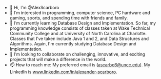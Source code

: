 - 👋 Hi, I’m @AlexScarboro
- 👀 I’m interested in programming, computer science, PC hardware and gaming, sports, and spending time with friends and family.
- 🌱 I’m currently learning Database Design and Implementation. So far, my programming knowledge consists of classes taken at Wake Technical Community College and
  at University of North Carolina at Charlotte. Classes that I've taken include Java 1 and 2, and Data Structures and Algorithms. Again, I'm currently studying Database
  Design and Implementation.
- 💞️ I’m looking to collaborate on challenging, innovative, and exciting projects that will make a difference in the world. 
- 📫 How to reach me: My preferred email is (ascarbo6@uncc.edu). My LinkedIn is www.linkedin.com/in/alexander-scarboro.

<!---
AlexScarboro/AlexScarboro is a ✨ special ✨ repository because its `README.md` (this file) appears on your GitHub profile.
You can click the Preview link to take a look at your changes.
--->
